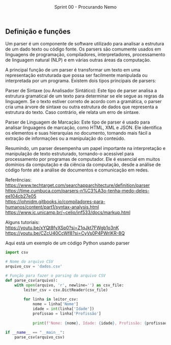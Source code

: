 <header>
    Sprint 00 - Procurando Nemo
</header>
<div class="doc-body">
<!-- ADD O CONTEÚDO ABAIXO -->

## Definição e funções

Um parser é um componente de software utilizado para analisar a estrutura de um dado texto ou código fonte. Os parsers são comumente usados em linguagens de programação, compiladores, interpretadores, processamento de linguagem natural (NLP) e em várias outras áreas da computação.

A principal função de um parser é transformar um texto em uma representação estruturada que possa ser facilmente manipulada ou interpretada por um programa. Existem dois tipos principais de parsers:

Parser de Sintaxe (ou Analisador Sintático): Este tipo de parser analisa a estrutura gramatical de um texto para determinar se ele segue as regras da linguagem. Se o texto estiver correto de acordo com a gramática, o parser cria uma árvore de sintaxe ou outra estrutura de dados que representa a estrutura do texto. Caso contrário, ele relata um erro de sintaxe.

Parser de Linguagem de Marcação: Este tipo de parser é usado para analisar linguagens de marcação, como HTML, XML e JSON. Ele identifica os elementos e suas hierarquias no documento, tornando mais fácil a extração de informações ou a manipulação do conteúdo.

Resumindo, um parser desempenha um papel importante na interpretação e manipulação de texto estruturado, tornando-o acessível para processamento por programas de computador. Ele é essencial em muitos domínios da computação e da ciência da computação, desde a análise de código fonte até a análise de documentos e comunicação em redes.

Referências: <br>
https://www.techtarget.com/searchapparchitecture/definition/parser <br>
https://time.cumbuca.com/parsers-n%C3%A3o-tenha-medo-deles-ee104cb27e05 <br>
https://johnidm.gitbooks.io/compiladores-para-humanos/content/part1/syntax-analysis.html <br>
https://www.ic.unicamp.br/~celio/inf533/docs/markup.html <br>

Alguns tutoriais:<br>
https://youtu.be/xYQt8fyXSp0?si=Z1qJkt7FWgb1o3nK <br>
https://youtu.be/CZcU40CcWf8?si=CyVs0P4PWrIKR-8Q <br>


Aqui está um exemplo de um código Python usando parser
```python
import csv

# Nome do arquivo CSV
arquivo_csv = 'dados.csv'

# Função para fazer o parsing do arquivo CSV
def parse_csv(arquivo):
    with open(arquivo, 'r', newline='') as csv_file:
        leitor_csv = csv.DictReader(csv_file)
        
        for linha in leitor_csv:
            nome = linha['Nome']
            idade = int(linha['Idade'])
            profissao = linha['Profissão']
            
            print(f'Nome: {nome}, Idade: {idade}, Profissão: {profissao}')

if __name__ == "__main__":
    parse_csv(arquivo_csv)




